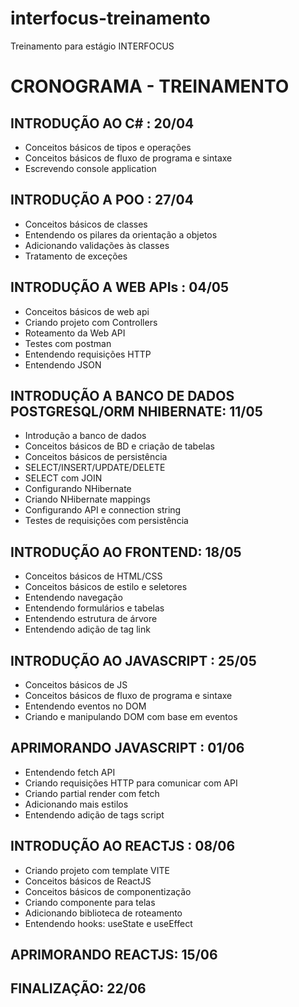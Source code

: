 # interfocus-treinamento

Treinamento para estágio INTERFOCUS

# CRONOGRAMA - TREINAMENTO

## INTRODUÇÃO AO C# : 20/04
- Conceitos básicos de tipos e operações
- Conceitos básicos de fluxo de programa e sintaxe
- Escrevendo console application

## INTRODUÇÃO A POO : 27/04
- Conceitos básicos de classes
- Entendendo os pilares da orientação a objetos
- Adicionando validações às classes
- Tratamento de exceções

## INTRODUÇÃO A WEB APIs : 04/05
- Conceitos básicos de web api
- Criando projeto com Controllers
- Roteamento da Web API
- Testes com postman
- Entendendo requisições HTTP
- Entendendo JSON

## INTRODUÇÃO A BANCO DE DADOS POSTGRESQL/ORM NHIBERNATE: 11/05
- Introdução a banco de dados
- Conceitos básicos de BD e criação de tabelas
- Conceitos básicos de persistência
- SELECT/INSERT/UPDATE/DELETE
- SELECT com JOIN
- Configurando NHibernate
- Criando NHibernate mappings
- Configurando API e connection string
- Testes de requisições com persistência

## INTRODUÇÃO AO FRONTEND: 18/05
- Conceitos básicos de HTML/CSS
- Conceitos básicos de estilo e seletores
- Entendendo navegação
- Entendendo formulários e tabelas
- Entendendo estrutura de árvore
- Entendendo adição de tag link

## INTRODUÇÃO AO JAVASCRIPT : 25/05
- Conceitos básicos de JS
- Conceitos básicos de fluxo de programa e sintaxe
- Entendendo eventos no DOM
- Criando e manipulando DOM com base em eventos

## APRIMORANDO JAVASCRIPT : 01/06
- Entendendo fetch API
- Criando requisições HTTP para comunicar com API
- Criando partial render com fetch
- Adicionando mais estilos
- Entendendo adição de tags script

## INTRODUÇÃO AO REACTJS : 08/06
- Criando projeto com template VITE
- Conceitos básicos de ReactJS
- Conceitos básicos de componentização
- Criando componente para telas
- Adicionando biblioteca de roteamento
- Entendendo hooks: useState e useEffect

## APRIMORANDO REACTJS: 15/06


## FINALIZAÇÃO: 22/06

